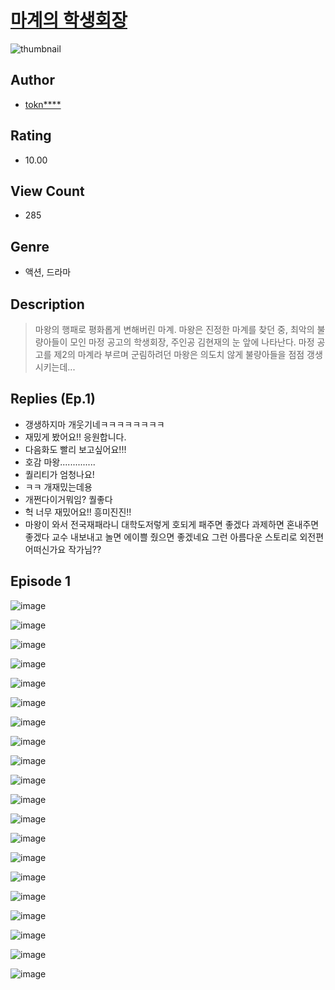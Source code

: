 # [마계의 학생회장](https://comic.naver.com/challenge/list?titleId=811321)
![thumbnail](https://image-comic.pstatic.net/user_contents_data/challenge_comic/2023/05/25/upload_7161680220559663462_480x623.jpeg)

## Author
- [tokn****](https://comic.naver.com/artistTitle?id=367287)

## Rating
- 10.00

## View Count
- 285

## Genre
- 액션, 드라마

## Description
> 마왕의 행패로 평화롭게 변해버린 마계. 마왕은 진정한 마계를 찾던 중, 최악의 불량아들이 모인 마정 공고의 학생회장, 주인공 김현재의 눈 앞에 나타난다. 마정 공고를 제2의 마계라 부르며 군림하려던 마왕은 의도치 않게 불량아들을 점점 갱생시키는데...

## Replies (Ep.1)
- 갱생하지마 개웃기네ㅋㅋㅋㅋㅋㅋㅋㅋ
- 재밌게 봤어요!! 응원합니다.
- 다음화도 빨리 보고싶어요!!!
- 호감 마왕..............
- 퀄리티가 엄청나요!
- ㅋㅋ 개재밌는데용
- 개쩐다이거뭐임? 퀄좋다
- 헉 너무 재밌어요!! 흥미진진!!
- 마왕이 와서 전국재패라니 대학도저렇게 호되게 패주면 좋겠다 과제하면 혼내주면 좋겠다 교수 내보내고 놀면 에이쁠 줬으면 좋겠네요 그런 아름다운 스토리로 외전편 어떠신가요 작가님??

## Episode 1
![image](https://image-comic.pstatic.net/user_contents_data/challenge_comic/2023/05/26/367287/upload_3774967991338284336.jpeg)

![image](https://image-comic.pstatic.net/user_contents_data/challenge_comic/2023/05/26/367287/upload_3904729952832021299.jpeg)

![image](https://image-comic.pstatic.net/user_contents_data/challenge_comic/2023/05/26/367287/upload_3703147681358622820.jpeg)

![image](https://image-comic.pstatic.net/user_contents_data/challenge_comic/2023/05/26/367287/upload_3991989395424228409.jpeg)

![image](https://image-comic.pstatic.net/user_contents_data/challenge_comic/2023/05/26/367287/upload_7016997675085345638.jpeg)

![image](https://image-comic.pstatic.net/user_contents_data/challenge_comic/2023/05/26/367287/upload_3617906968676677938.jpeg)

![image](https://image-comic.pstatic.net/user_contents_data/challenge_comic/2023/05/26/367287/upload_7161620854733038391.jpeg)

![image](https://image-comic.pstatic.net/user_contents_data/challenge_comic/2023/05/26/367287/upload_4063716019228927073.jpeg)

![image](https://image-comic.pstatic.net/user_contents_data/challenge_comic/2023/05/26/367287/upload_3546643398913122867.jpeg)

![image](https://image-comic.pstatic.net/user_contents_data/challenge_comic/2023/05/26/367287/upload_7161905619705149541.jpeg)

![image](https://image-comic.pstatic.net/user_contents_data/challenge_comic/2023/05/26/367287/upload_3616448994747035959.jpeg)

![image](https://image-comic.pstatic.net/user_contents_data/challenge_comic/2023/05/26/367287/upload_3774361065231770680.jpeg)

![image](https://image-comic.pstatic.net/user_contents_data/challenge_comic/2023/05/26/367287/upload_7291382984431920178.jpeg)

![image](https://image-comic.pstatic.net/user_contents_data/challenge_comic/2023/05/26/367287/upload_7005407718671463988.jpeg)

![image](https://image-comic.pstatic.net/user_contents_data/challenge_comic/2023/05/26/367287/upload_3905527094380146738.jpeg)

![image](https://image-comic.pstatic.net/user_contents_data/challenge_comic/2023/05/26/367287/upload_3690756387982816866.jpeg)

![image](https://image-comic.pstatic.net/user_contents_data/challenge_comic/2023/05/26/367287/upload_7075494085929219426.jpeg)

![image](https://image-comic.pstatic.net/user_contents_data/challenge_comic/2023/05/26/367287/upload_7305178581719593317.jpeg)

![image](https://image-comic.pstatic.net/user_contents_data/challenge_comic/2023/05/26/367287/upload_7090184484761776179.jpeg)

![image](https://image-comic.pstatic.net/user_contents_data/challenge_comic/2023/05/26/367287/upload_7365133839210984802.jpeg)
